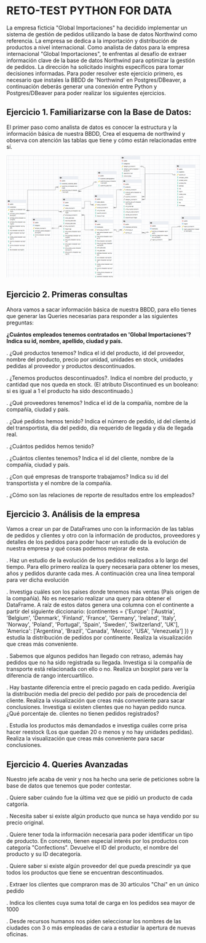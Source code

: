 # RETO-TEST PYTHON FOR DATA

La empresa ficticia "Global Importaciones" ha decidido implementar un sistema de gestión de pedidos utilizando la base de datos Northwind como referencia. La empresa se dedica a la importación y distribución de productos a nivel internacional. Como analista de datos para la empresa internacional "Global Importaciones", te enfrentas al desafío de extraer información clave de la base de
datos Northwind para optimizar la gestión de pedidos. La dirección ha solicitado insights específicos para tomar decisiones informadas. Para poder resolver este ejercicio primero, es necesario que instales la BBDD de 'Northwind' en Postgres/DBeaver, a continuación deberás generar una conexión entre Python y Postgres/DBeaver para poder realizar los siguientes ejercicios.

## Ejercicio 1. Familiarizarse con la Base de Datos:

El primer paso como analista de datos es conocer la estructura y la información básica de nuestra BBDD, Crea el esquema de northwind y observa con atención las tablas que tiene y cómo están relacionadas entre sí.

![header_photo](https://github.com/CarlEstP/python_data/blob/main/modelo.PNG)

## Ejercicio 2. Primeras consultas

Ahora vamos a sacar información básica de nuestra BBDD, para ello tienes que generar las Queries necesarias para responder a las siguientes preguntas:

**¿Cuántos empleados tenemos contratados en 'Global Importaciones'? Indica su id, nombre, apellido, ciudad y país.**

. ¿Qué productos tenemos? Indica el id del producto, id del proveedor, nombre del producto, precio por unidad, unidades en stock, unidades pedidas al proveedor y productos descontinuados.

. ¿Tenemos productos descontinuados?. Indica el nombre del producto, y cantidad que nos queda en stock. (El atributo Discontinued es un booleano: si es igual a 1 el producto ha sido descontinuado.)

. ¿Qué proveedores tenemos? Indica el id de la compañía, nombre de la compañía, ciudad y país.

. ¿Qué pedidos hemos tenido? Indica el número de pedido, id del cliente,id del transportista, dia del pedido, día requerido de llegada y día de llegada real.

. ¿Cuántos pedidos hemos tenido?

. ¿Cuántos clientes tenemos? Indica el id del cliente, nombre de la compañía, ciudad y país.

. ¿Con qué empresas de transporte trabajamos? Indica su id del transportista y el nombre de la compañía.

. ¿Cómo son las relaciones de reporte de resultados entre los empleados?

## Ejercicio 3. Análisis de la empresa

Vamos a crear un par de DataFrames uno con la información de las tablas de pedidos y clientes y otro con la información de productos, proveedores y detalles de los pedidos para poder hacer un estudio de la evolución de nuestra empresa y qué cosas podemos mejorar de esta.

. Haz un estudio de la evolución de los pedidos realizados a lo largo del tiempo. Para ello primero realiza la query necesaria para obtener los meses, años y pedidos durante cada mes. A continuación crea una línea temporal para ver dicha evolución

. Investiga cuáles son los países donde tenemos más ventas (País origen de la compañía). No es necesario realizar una query para obtener el DataFrame. A raíz de estos datos genera una columna con el continente a partir del siguiente diccionario:
(continentes = {'Europe': ['Austria', 'Belgium', 'Denmark', 'Finland', 'France', 'Germany', 'Ireland', 'Italy', 'Norway', 'Poland', 'Portugal', 'Spain', 'Sweden', 'Switzerland', 'UK'], 'America': ['Argentina', 'Brazil', 'Canada', 'Mexico', 'USA', 'Venezuela'] }) y estudia la distribución de pedidos por continente. Realiza la visualización que creas más conveniente.

. Sabemos que algunos pedidos han llegado con retraso, además hay pedidos que no ha sido registrada su llegada. Investiga si la compañía de transporte está relacionada con ello o no. Realiza un boxplot para ver la diferencia de rango intercuartílico.

. Hay bastante diferencia entre el precio pagado en cada pedido. Averigüa la distribución media del precio del pedido por país de procedencia del cliente. Realiza la visualización que creas más conveniente para sacar conclusiones. Investiga si existen clientes que no hayan pedido nunca. ¿Qué porcentaje de. clientes no tienen pedidos registrados?

. Estudia los productos más demandados e investiga cuáles corre prisa hacer reestock (Los que quedan 20 o menos y no hay unidades pedidas). Realiza la visualización que creas más conveniente para sacar conclusiones.

## Ejercicio 4. Queries Avanzadas

Nuestro jefe acaba de venir y nos ha hecho una serie de peticiones sobre la base de datos que tenemos que poder contestar.

. Quiere saber cuándo fue la última vez que se pidió un producto de cada catgoría.

. Necesita saber si existe algún producto que nunca se haya vendido por su precio original.

. Quiere tener toda la información necesaria para poder identificar un tipo de producto. En concreto, tienen especial interés por los productos con categoría "Confections". Devuelve el ID del producto, el nombre del producto y su ID decategoría.

. Quiere saber si existe algún proveedor del que pueda prescindir ya que todos los productos que tiene se encuentran descontinuados.

. Extraer los clientes que compraron mas de 30 articulos "Chai" en un único pedido

. Indica los clientes cuya suma total de carga en los pedidos sea mayor de 1000

. Desde recursos humanos nos piden seleccionar los nombres de las ciudades con 3 o más empleadas de cara a estudiar la apertura de nuevas oficinas.
